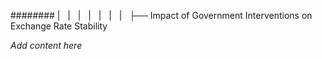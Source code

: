 ######## |   |   |   |   |   |   |   ├── Impact of Government Interventions on Exchange Rate Stability

*Add content here*